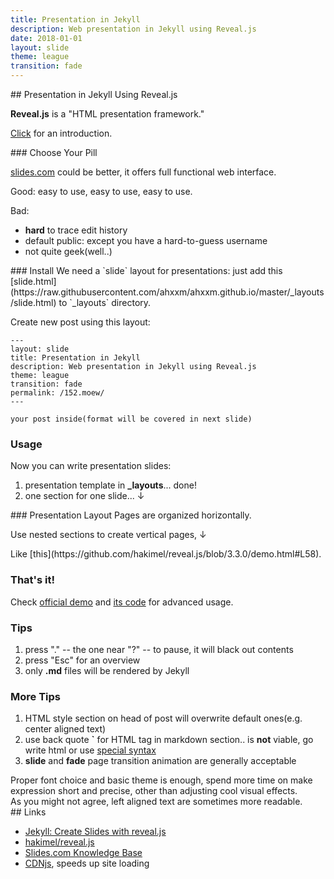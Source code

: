 ```yaml
---
title: Presentation in Jekyll
description: Web presentation in Jekyll using Reveal.js
date: 2018-01-01
layout: slide
theme: league
transition: fade
---
```



<style>
.reveal h1 h2 h3{
text-align: center;
}
.reveal p{
text-align: left;
}
.reveal .leftol{
display: block;
}
</style>


<section data-markdown>
## Presentation in Jekyll Using Reveal.js

**Reveal.js** is a "HTML presentation framework."

[Click](http://lab.hakim.se/reveal-js) for an introduction.
</section>


<section data-markdown>
### Choose Your Pill

[slides.com](https://slides.com) could be better, it offers full functional web interface.

Good: easy to use, easy to use, easy to use.

Bad:

- **hard** to trace edit history
- default public: except you have a hard-to-guess username
- not quite geek(well..)
</section>


<section data-markdown>
### Install
We need a `slide` layout for presentations: just add this [slide.html](https://raw.githubusercontent.com/ahxxm/ahxxm.github.io/master/_layouts/slide.html) to `_layouts` directory.

Create new post using this layout:
```
---
layout: slide
title: Presentation in Jekyll
description: Web presentation in Jekyll using Reveal.js
theme: league
transition: fade
permalink: /152.moew/
---

your post inside(format will be covered in next slide)
```
</section>


<section>
<section>
<h3>Usage</h3>
<p>Now you can write presentation slides:</p>
<ol class="leftol">
<li>presentation template in <b>_layouts</b>... done!</li>
<li>one section for one slide... ↓</li>
</ol>
</section>

<section data-markdown>
<script type="text/template">
### Markdown Section
Specify `data-markdown` attribute and write Markdown.
```
<section data-markdown>
### Markdown Section
Specify `data-markdown` attribute and write Markdown.
</section>
```
</script>
</section>

<section data-markdown>
<script type="text/template">
### HTML Section
[Here](https://github.com/hakimel/reveal.js/blob/3.3.0/demo.html#L43") line 43-49 shows a HTML section.
```
<section>
<p><a href="https://github.com/hakimel/reveal.js/blob/3.3.0/demo.html#L43">Here</a> line 43-49 shows a HTML section.</p>
</section>
```
</script>
</section>
</section>


<section>
  <section data-markdown>
### Presentation Layout
Pages are organized horizontally.

Use nested sections to create vertical pages, ↓
  </section>

  <section data-markdown>
Like [this](https://github.com/hakimel/reveal.js/blob/3.3.0/demo.html#L58).
  </section>
</section>


<section>
<h3>That's it!</h3>
<p>Check <a href="http://lab.hakim.se/reveal-js/">official demo</a> and <a href="https://github.com/hakimel/reveal.js/blob/3.3.0/demo.html">its code</a> for advanced usage.</p>
</section>


<section>
<h3>Tips</h3>
<ol>
<li>press "." -- the one near "?" -- to pause, it will black out contents</li>
<li>press "Esc" for an overview</li>
<li>only <b>.md</b> files will be rendered by Jekyll</li>
</ol>
</section>


<section>
<h3>More Tips</h3>
<ol>
<li>HTML style section on head of post will overwrite default ones(e.g. center aligned text)</li>
<li>use back quote <b>`</b> for HTML tag in markdown section.. is <b>not</b> viable, go write html or use <a href="https://github.com/hakimel/reveal.js/blob/3.3.0/demo.html#L107">special syntax</a></li>
<li><b>slide</b> and <b>fade</b> page transition animation are generally acceptable</li>
</ol>

<aside class="notes">Proper font choice and basic theme is enough, spend more time on make expression short and precise, other than adjusting cool visual effects.</aside>
<aside class="notes">As you might not agree, left aligned text are sometimes more readable.</aside>
</section>


<section data-markdown>
## Links

- [Jekyll: Create Slides with reveal.js](http://luugiathuy.com/2015/04/jekyll-create-slides-with-revealjs/)
- [hakimel/reveal.js](https://github.com/hakimel/reveal.js/)
- [Slides.com Knowledge Base](http://help.slides.com/knowledgebase)
- [CDNjs](https://cdnjs.com/libraries/reveal.js), speeds up site loading
</section>



